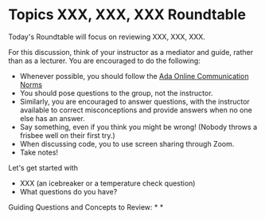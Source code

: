 # Topics XXX, XXX, XXX Roundtable

Today's Roundtable will focus on reviewing XXX, XXX, XXX. 

For this discussion, think of your instructor as a mediator and guide, rather than as a lecturer. You are encouraged to do the following:

* Whenever possible, you should follow the [Ada Online Communication Norms](https://learn-2.galvanize.com/cohorts/2036/blocks/882/content_files/00-welcome-to-ada/02-wk01-online-communication-norms.md)
* You should pose questions to the group, not the instructor.
* Similarly, you are encouraged to answer questions, with the instructor available to correct misconceptions and provide answers when no one else has an answer.
* Say something, even if you think you might be wrong! (Nobody throws a frisbee well on their first try.)
* When discussing code, you to use screen sharing through Zoom.
* Take notes!

Let's get started with
* XXX (an icebreaker or a temperature check question)
* What questions do you have?

Guiding Questions and Concepts to Review:
* 
* 
